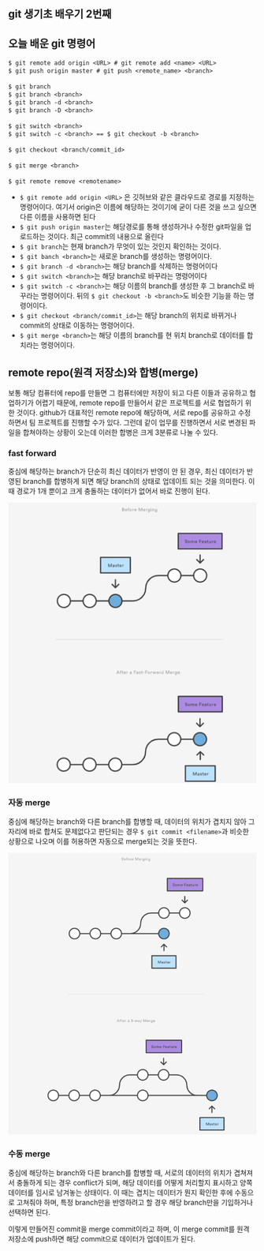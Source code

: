 ## git 생기초 배우기 2번째

## 오늘 배운 git 명령어



```
$ git remote add origin <URL> # git remote add <name> <URL>
$ git push origin master # git push <remote_name> <branch>

$ git branch
$ git branch <branch>
$ git branch -d <branch>
$ git branch -D <branch>

$ git switch <branch>
$ git switch -c <branch> == $ git checkout -b <branch>

$ git checkout <branch/commit_id>

$ git merge <branch>

$ git remote remove <remotename>
```

* `$ git remote add origin <URL>` 은 깃허브와 같은 클라우드로 경로를 지정하는 명령어이다. 여기서 origin은 이름에 해당하는 것이기에 굳이 다른 것을 쓰고 싶으면 다른 이름을 사용하면 된다
* `$ git push origin master`는 해당경로를 통해 생성하거나 수정한 git파일을 업로드하는 것이다. 최근 commit의 내용으로 올린다
* `$ git branch`는 현재 branch가 무엇이 있는 것인지 확인하는 것이다.
* `$ git banch <branch>`는 새로운 branch를 생성하는 명령어이다.
* `$ git branch -d <branch>`는 해당 branch를 삭제하는 명령어이다
* `$ git switch <branch>`는 해당 branch로 바꾸라는 명령어이다
* `$ git switch -c <branch>`는 해당 이름의 branch를 생성한 후 그 branch로 바꾸라는 명령어이다. 뒤의 `$ git checkout -b <branch>`도 비슷한 기능을 하는 명령어이다.
* `$ git checkout <branch/commit_id>`는 해당 branch의 위치로 바뀌거나 commit의 상태로 이동하는 명령어이다.
* `$ git merge <branch>`는 해당 이름의 branch를 현 위치 branch로 데이터를 합치라는 명령어이다.



## remote repo(원격 저장소)와 합병(merge)

보통 해당 컴퓨터에 repo를 만들면 그 컴퓨터에만 저장이 되고 다른 이들과 공유하고 협업하기가 어렵기 때문에, remote repo를 만들어서 같은 프로젝트를 서로 협업하기 위한 것이다. github가 대표적인 remote repo에 해당하며, 서로 repo를 공유하고 수정하면서 팀 프로젝트를 진행할 수가 있다. 그런데 같이 업무를 진행하면서 서로 변경된 파일을 합쳐야하는 상황이 오는데 이러한 합병은 크게 3분류로 나눌 수 있다.

### fast forward

중심에 해당하는 branch가 단순히 최신 데이터가 반영이 안 된 경우, 최신 데이터가 반영된 branch를 합병하게 되면 해당  branch의 상태로 업데이트 되는 것을 의미한다.  이 때 경로가 1개 뿐이고 크게 충돌하는 데이터가 없어서 바로 진행이 된다.

![image-20201230145832410](2nd_try.assets/image-20201230145832410.png)

### 자동 merge

중심에 해당하는 branch와 다른 branch를 합병할 때, 데이터의 위치가 겹치지 않아 그자리에 바로 합쳐도 문제없다고 판단되는 경우 `$ git commit <filename>`과 비슷한 상황으로 나오며 이를 허용하면 자동으로 merge되는 것을 뜻한다.

![image-20201230145937850](2nd_try.assets/image-20201230145937850.png)

### 수동 merge

중심에 해당하는 branch와 다른 branch를 합병할 때, 서로의 데이터의 위치가 겹쳐져서 충돌하게 되는 경우 conflict가 되며, 해당 데이터를 어떻게 처리할지 표시하고 양쪽 데이터를 임시로 남겨놓는 상태이다. 이 때는 겹치는 데이터가 뭔지 확인한 후에 수동으로 고쳐줘야 하며, 특정 branch만을 반영하려고 할 경우 해당 branch만을 기입하거나 선택하면 된다.



이렇게 만들어진 commit을 merge commit이라고 하며, 이 merge commit를 원격 저장소에 push하면 해당 commit으로 데이터가 업데이트가 된다.



